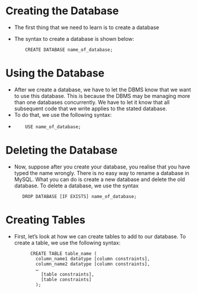 # Creating the Database
- The first thing that we need to learn is to create a database
- The syntax to create a database is shown below:
  
          CREATE DATABASE name_of_database;

# Using the Database
- After we create a database, we have to let the DBMS know that we want to use this database. This is because the DBMS may be managing more than one databases concurrently. We have to let it know that all subsequent code that we write applies to the stated database.
- To do that, we use the following syntax:
- 
          USE name_of_database;

# Deleting the Database
- Now, suppose after you create your database, you realise that you have typed the name wrongly. There is no easy way to rename a database in MySQL. What you can do is create a new database and delete the old database. To delete a database, we use the syntax
  
         DROP DATABASE [IF EXISTS] name_of_database;
# Creating Tables
- First, let’s look at how we can create tables to add to our database. To create a table, we use the following syntax:


            CREATE TABLE table_name (
              column_name1 datatype [column constraints],
              column_name2 datatype [column constraints],
              …
                [table constraints],
                [table constraints]
              );      


